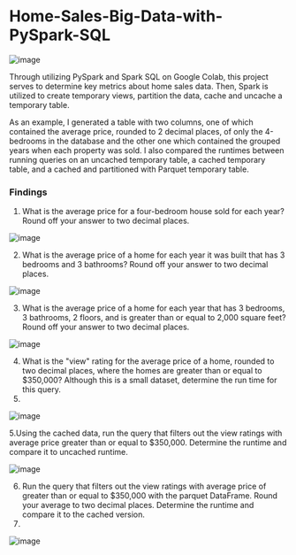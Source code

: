 # Home-Sales-Big-Data-with-PySpark-SQL

![image](https://github.com/NTHub23/Home_Sales/assets/138403390/68e96f51-ad21-4f2e-93a8-947ed6125ac5)

Through utilizing PySpark and Spark SQL on Google Colab, this project serves to determine key metrics about home sales data. Then, Spark is utilized to create temporary views, partition the data, cache and uncache a temporary table. 

As an example, I generated a table with two columns, one of which contained the average price, rounded to 2 decimal places, of only the 4-bedrooms in the database and the other one which contained the grouped years when each property was sold. I also compared the runtimes between running queries on an uncached temporary table, a cached temporary table, and a cached and partitioned with Parquet temporary table.
<br>

### Findings
1. What is the average price for a four-bedroom house sold for each year? Round off your answer to two decimal places.

![image](https://github.com/NTHub23/Home_Sales/assets/138403390/1fd79a7f-ba8e-42d6-be9e-3240bf6eaf2f)

2. What is the average price of a home for each year it was built that has 3 bedrooms and 3 bathrooms? Round off your answer to two decimal places.

![image](https://github.com/NTHub23/Home_Sales/assets/138403390/ecedb799-c6f5-4147-8171-2f91dc4b6244)

3. What is the average price of a home for each year that has 3 bedrooms, 3 bathrooms, 2 floors, and is greater than or equal to 2,000 square feet? Round off your answer to two decimal places.

![image](https://github.com/NTHub23/Home_Sales/assets/138403390/4dbe73a9-5c70-4947-aff6-d7586b5d1efc)

4. What is the "view" rating for the average price of a home, rounded to two decimal places, where the homes are greater than or equal to $350,000? Although this is a small dataset, determine the run time for this query.
5. 
![image](https://github.com/NTHub23/Home_Sales/assets/138403390/053db0fa-25e9-4b1c-b541-1c4a3f57e8c8)


5.Using the cached data, run the query that filters out the view ratings with average price greater than or equal to $350,000. Determine the runtime and compare it to uncached runtime.

![image](https://github.com/NTHub23/Home_Sales/assets/138403390/e3d0e585-8af1-4006-9522-378609f545bd)

6. Run the query that filters out the view ratings with average price of greater than or equal to $350,000 with the parquet DataFrame. Round your average to two decimal places. Determine the runtime and compare it to the cached version.
7. 
![image](https://github.com/NTHub23/Home_Sales/assets/138403390/ef00b450-36fb-45ae-8aee-4b75fb615652)


